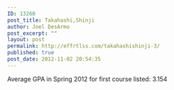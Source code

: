 ```yaml
---
ID: 13260
post_title: Takahashi,Shinji
author: Joel DesArmo
post_excerpt: ""
layout: post
permalink: http://effrtlss.com/takahashishinji-3/
published: true
post_date: 2012-11-02 20:54:35
---
```

<p>Average GPA in Spring 2012 for first course listed: 3.154</p>